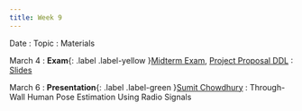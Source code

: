 ```yaml
---
title: Week 9
---
```


Date
: Topic
  : Materials

March 4
: **Exam**{: .label .label-yellow }[Midterm Exam](#), [Project Proposal DDL](#)
  : [Slides](#)

March 6
: **Presentation**{: .label .label-green }[Sumit Chowdhury](#)
  : Through-Wall Human Pose Estimation Using Radio Signals
